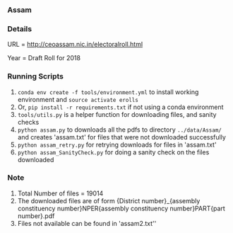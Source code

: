 ### Assam

### Details

URL = http://ceoassam.nic.in/electoralroll.html

Year = Draft Roll for 2018

### Running Scripts

1. `conda env create -f tools/environment.yml` to install working environment and
    `source activate erolls`
2.  Or, `pip install -r requirements.txt` if not using a conda environment
3. `tools/utils.py` is a helper function for downloading files, and sanity checks
4. `python assam.py` to downloads all the pdfs to directory `../data/Assam/`
    and creates 'assam.txt' for files that were not downloaded successfully
5. `python assam_retry.py` for retrying downloads for files in 'assam.txt'
6. `python assam_SanityCheck.py` for doing a sanity check on the files downloaded

### Note
1. Total Number of files =  19014
2. The downloaded files are of form {District number}_{assembly constituency number}NPER{assembly constituency number}PART{part number}.pdf
3. Files not available can be found in 'assam2.txt''

